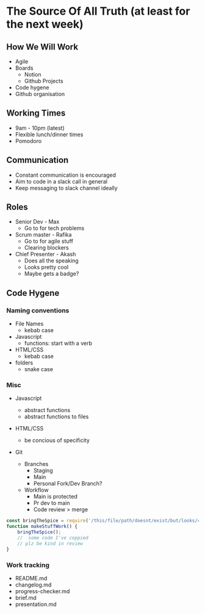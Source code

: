 # The Source Of All Truth (at least for the next week)

## How We Will Work

- Agile
- Boards
  - Notion
  - Github Projects
- Code hygene
- Github organisation

## Working Times

- 9am - 10pm (latest)
- Flexible lunch/dinner times
- Pomodoro

## Communication

- Constant communication is encouraged
- Aim to code in a slack call in general
- Keep messaging to slack channel ideally

## Roles

- Senior Dev - Max
  - Go to for tech problems
- Scrum master - Rafika
  - Go to for agile stuff
  - Clearing blockers
- Chief Presenter - Akash
  - Does all the speaking
  - Looks pretty cool
  - Maybe gets a badge?

## Code Hygene

### Naming conventions

- File Names
  - kebab case
- Javascript
  - functions: start with a verb
- HTML/CSS
  - kebab case
- folders
  - snake case

### Misc

- Javascript

  - abstract functions
  - abstract functions to files

- HTML/CSS

  - be concious of specificity

- Git
  - Branches
    - Staging
    - Main
    - Personal Fork/Dev Branch?
  - Workflow
    - Main is protected
    - Pr dev to main
    - Code review > merge

```js
const bringTheSpice = require('/this/file/path/doesnt/exist/but/looks/cool');
function makeStuffWork() {
	bringTheSpice();
	//  some code I've coppied
	// plz be kind in review
}
```

### Work tracking

- README.md
- changelog.md
- progress-checker.md
- brief.md
- presentation.md
